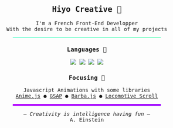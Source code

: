 <div align="center">
    <samp>
        <h2>Hiyo Creative 🌿</h2>
        <p>
            I'm a French Front-End Developper <br> 
            With the desire to be creative in all of my projects
        </p>
        <hr style="width: 80%; height: 1px; background: linear-gradient(90deg, #00FFB2, #00FF8C); border: none;">
        <div>
            <h3>Languages 🦉</h3>
            <img src="https://img.shields.io/badge/-HTML5-313131?style=for-the-badge&logo=html5">
            <img src="https://img.shields.io/badge/-CSS3-313131?style=for-the-badge&logo=css3">
            <img src="https://img.shields.io/badge/-JavaScript-313131?style=for-the-badge&logo=javascript">
            <img src="https://img.shields.io/badge/-Python-313131?style=for-the-badge&logo=Python">
        </div>
        <div>
            <h3>Focusing 🚀</h3>
            <p>
                Javascript Animations with some libraries <br>
                <a href="https://animejs.com/">Anime.js</a> ● 
                <a href="https://greensock.com/">GSAP</a> ●
                <a href="https://barba.js.org/">Barba.js</a> ●
                <a href="https://github.com/locomotivemtl/locomotive-scroll">Locomotive Scroll</a>
            </p>
        </div>
        <hr style="width: 80%; height: 5px; background: linear-gradient(90deg, #B400FF, #A000FF); border: none;">
        <p>
            – <em>Creativity is intelligence having fun</em> –<br>
            A. Einstein
        </p>
    </samp>
</div>

<!-- If you see this sentence, it's because you like my presentation, isn't it ? -->
